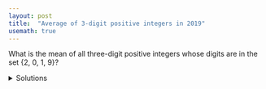 ```yaml
---
layout: post
title:  "Average of 3-digit positive integers in 2019"
usemath: true
---
```


What is the mean of all three-digit positive integers whose digits are in the set {2, 0, 1, 9}?

<details markdown="1"><summary markdown="span">Solutions</summary>

## List all the numbers 

A straightfoward way is to list all possible 3-dgit numbers that have digits 2,
0, 1, and 9 only, and then calcuate the mean of all the numbers. 

Since we consider 3-digit numbers only, the hundreds digit cannot be 0. All the
numbers we list should start with 2, 1, or 9 (having 2, 1, or 9 at the hundreds
place). 

Let us start with numbers that have 1 as the hundreds digit. Note that a digit
can appear more than once. For example, 100 should be included because all the
digits in it, 1, 0, and 0, are in the set {2, 0, 1, 9}.

| Hundreds | Tens | Units |
|----------|------|-------|
| 1 | 0 | 0|
| 1 | 0 | 1|
| 1 | 0 | 2|
| 1 | 0 | 9|
| 1 | 1 | 0|
| 1 | 1 | 1|
| 1 | 1 | 2|
| 1 | 1 | 9|
| 1 | 2 | 0|
| 1 | 2 | 1|
| 1 | 2 | 2|
| 1 | 2 | 9|
| 1 | 9 | 0|
| 1 | 9 | 1|
| 1 | 9 | 2|
| 1 | 9 | 9|

There are a total of 16 such kind of numbers. Why? Because there are four
choices at the tens place and four choices at the units place. 

You may continue to list numbers that have 2 or 9 in the hundreds place. Each
gives you 16 numbers. The pattern in the tens and units places are the same.
In total you will have 48 3-digit numbers that all their digits are in the set
{2, 0, 1, 9}. You can then compute the mean.  

However, it will take a while to add up 48 numbers, even if you use a
calculator. Is there a faster way?

## Find the mean

A faster way to find the mean of the 48 numbers is to find the digits in the
mean one by one. 

If you look at the numbers in the table carefully, you can see that 0, 1, 2,
and 9 appear the same number of times, four times, in the tens and units place.
If you count the nubmers that start with 2 and 9, each of 0, 1, 2, and 9 will
appears 12 times. Therefore, the units digit of the mean is the mean of 0, 1,
2, and 9. It can be calculated as:

$$ \frac{(1 + 2 + 9) \times 16}{3 \times 16} =  \frac{1 + 2 + 9}{3} = 4. $$

The tens digit of the mean can be calculated similarly because 0, 1, 2, and 9
appear the same number of times at the tens place. It is 3. 

The hundreds digit of the mean is a little different becuase 0 is not there.
Each of 1, 2, and 9 appears 16 times. So the hundreds of digit of the mean is

$$ \frac{(1 + 2 + 9) \times 16}{3 \times 16} =  \frac{1 + 2 + 9}{3} = 4. $$

Now, we have figured out all the digits in the mean. The answer is 433.

## Solve similar problems

Can you quickly sovle similar problems? 

* What is the mean of all three-digit positive integers whose digits are in the set {0, 3, 4, 5}?

* What is the mean of all three-digit positive integers whose digits are in the set {0, 2, 3, 7}?

* What is the mean of all three-digit positive integers whose digits are in the set {2, 4, 9}?

</details>

